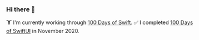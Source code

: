 ### Hi there 👋

🏋️ I'm currently working through [100 Days of Swift][1]. 
✅ I completed [100 Days of SwiftUI][2] in November 2020.

[1]: https://www.hackingwithswift.com/100
[2]: https://www.hackingwithswift.com/100/swiftui

<!--
**plrichardson/plrichardson** is a ✨ _special_ ✨ repository because its `README.md` (this file) appears on your GitHub profile.

Here are some ideas to get you started:

- 🔭 I’m currently working on ...
- 🌱 I’m currently learning ...
- 👯 I’m looking to collaborate on ...
- 🤔 I’m looking for help with ...
- 💬 Ask me about ...
- 📫 How to reach me: ...
- 😄 Pronouns: ...
- ⚡ Fun fact: ...
-->
